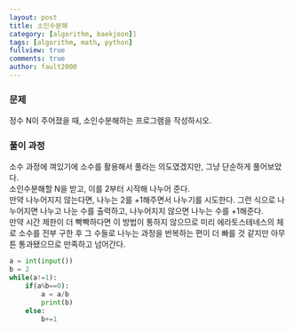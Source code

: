 ```yaml
---
layout: post
title: 소인수분해
category: [algorithm, baekjoon]]
tags: [algorithm, math, python]
fullview: true
comments: true
author: fault2000
---
```

<h3>문제</h3>
정수 N이 주어졌을 때, 소인수분해하는 프로그램을 작성하시오.
<h3>풀이 과정</h3>
소수 과정에 껴있기에 소수를 활용해서 풀라는 의도였겠지만, 그냥 단순하게 풀어보았다.<br>
소인수분해할 N을 받고, 이를 2부터 시작해 나누어 준다.<br>
만약 나누어지지 않는다면, 나누는 2를 +1해주면서 나누기를 시도한다. 그런 식으로 나누어지면 나누고 나눈 수를 출력하고, 나누어지지 않으면 나누는 수를 +1해준다.<br>
만약 시간 제한이 더 빡빡하다면 이 방법이 통하지 않으므로 미리 에라토스테네스의 체로 소수를 전부 구한 후 그 수들로 나누는 과정을 반복하는 편이 더 빠를 것 같지만 아무튼 통과됐으므로 만족하고 넘어간다.

```python
a = int(input())
b = 2
while(a!=1):
    if(a%b==0):
        a = a/b
        print(b)
    else:
        b+=1
```